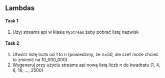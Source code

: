 ## Lambdas

#### Task 1
1. Użyj streams api w klasie `MyStream` żeby pobrać listę nazwisk


#### Task 2
1. Utwórz listę liczb od 1 to n (powiedzmy, że n=50, ale szef może chcieć to zmienić na 10_000_000)
2. Wygeneruj przy użyciu streams api nową listę liczb n do kwadratu (1, 4, 6, 16, ..., 2500)